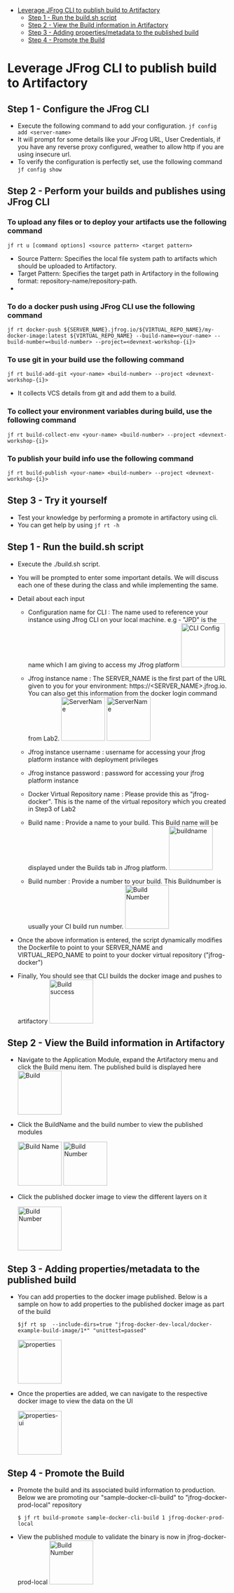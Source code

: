 - [Leverage JFrog CLI to publish build to Artifactory](#leverage-jfrog-cli-to-publish-build-to-artifactory)
  - [Step 1 - Run the build.sh script](#step-1---run-the-buildsh-script)
  - [Step 2 - View the Build information in Artifactory](#step-2---view-the-build-information-in-artifactory)
  - [Step 3 - Adding properties/metadata to the published build](#step-3---adding-propertiesmetadata-to-the-published-build)
  - [Step 4 -  Promote the Build](#step-4----promote-the-build)

# Leverage JFrog CLI to publish build to Artifactory

## Step 1 - Configure the JFrog CLI
- Execute the following command to add your configuration.
    ```jf config add <server-name>```
- It will prompt for some details like your JFrog URL, User Credentials, if you have any reverse proxy configured, weather to allow http if you are using insecure url.
- To verify the configuration is perfectly set, use the following command
    ```jf config show```
## Step 2 - Perform your builds and publishes using JFrog CLI
### To upload any files or to deploy your artifacts use the following command
  ```jf rt u [command options] <source pattern> <target pattern>```
- Source Pattern: Specifies the local file system path to artifacts which should be uploaded to Artifactory.
- Target Pattern: Specifies the target path in Artifactory in the following format: repository-name/repository-path.
- 
### To do a docker push using JFrog CLI use the following command
  ```jf rt docker-push ${SERVER_NAME}.jfrog.io/${VIRTUAL_REPO_NAME}/my-docker-image:latest ${VIRTUAL_REPO_NAME} --build-name=<your-name> --build-number=<build-number> --project=<devnext-workshop-{i}>```

### To use git in your build use the following command
  ```jf rt build-add-git <your-name> <build-number> --project <devnext-workshop-{i}>```
- It collects VCS details from git and add them to a build.

### To collect your environment variables during build, use the following command
  ```jf rt build-collect-env <your-name> <build-number> --project <devnext-workshop-{i}>```

### To publish your build info use the following command
  ```jf rt build-publish <your-name> <build-number> --project <devnext-workshop-{i}>```

## Step 3 - Try it yourself
- Test your knowledge by performing a promote in artifactory using cli.
- You can get help by using ```jf rt -h```

## Step 1 - Run the build.sh script
  
- Execute the ./build.sh script. 

- You will be prompted to enter some important details. We will discuss each one of these during the class and while implementing the same. 

* Detail about each input
  * Configuration name for CLI : The name used to reference your instance using Jfrog CLI on your local machine. e.g - "JPD" is the name which I am giving to access my Jfrog platform
    <img src="/01-artifactory-essentials/images/CLI-Config-name.png" alt="CLI Config" style="height: 100px; width:100px;"/>
  
  * Jfrog instance name : The SERVER_NAME is the first part of the URL given to you for your environment: https://<SERVER_NAME>.jfrog.io. You can also get this information from the docker login command from Lab2.
    <img src="/01-artifactory-essentials/images/docker-command-display.png" alt="ServerName" style="height: 100px; width:100px;"/>
    <img src="/01-artifactory-essentials/images/Server-Name.png" alt="ServerName" style="height: 100px; width:100px;"/>
  
  * Jfrog instance username : username for accessing your jfrog platform instance with deployment privileges 
  
  * Jfrog instance password : password for accessing your jfrog platform instance
  
  * Docker Virtual Repository name : Please provide this as "jfrog-docker". This is the name of the virtual repository which you created in Step3 of Lab2
  
  * Build name : Provide a name to your build. This Build name will be displayed under the Builds tab in Jfrog platform. 
     <img src="/01-artifactory-essentials/images/buildname.png" alt="buildname" style="height: 100px; width:100px;"/>
    
  * Build number : Provide a number to your build. This Buildnumber is usually your CI build run number.
    <img src="/01-artifactory-essentials/images/buildnumber.png" alt="Build Number" style="height: 100px; width:100px;"/>
    
- Once the above information is entered, the script dynamically modifies the Dockerfile to point to your SERVER_NAME and  VIRTUAL_REPO_NAME to point to your docker virtual repository ("jfrog-docker")

- Finally, You should see that CLI builds the docker image and pushes to artifactory
  <img src="/01-artifactory-essentials/images/buildsuccess.png" alt="Build success" style="height: 100px; width:100px;"/>

## Step 2 - View the Build information in Artifactory

- Navigate to the Application Module, expand the Artifactory menu and click the Build menu item. The published build is displayed here
  <img src="/01-artifactory-essentials/images/build.png" alt="Build" style="height: 100px; width:100px;"/>
  
- Click the BuildName and the build number to view the published modules
  
  <img src="/01-artifactory-essentials/images/build-name.png" alt="Build Name" style="height: 100px; width:100px;"/>

  <img src="/01-artifactory-essentials/images/build-number.png" alt="Build Number" style="height: 100px; width:100px;"/>

- Click the published docker image to view the different layers on it

  <img src="/01-artifactory-essentials/images/publishedmodule-layer.png" alt="Build Number" style="height: 100px; width:100px;"/>

## Step 3 - Adding properties/metadata to the published build

- You can add properties to the docker image published. Below is a sample on how to add properties to the published docker image as part of the build

    ```$jf rt sp  --include-dirs=true "jfrog-docker-dev-local/docker-example-build-image/1*" "unittest=passed"```

  <img src="/01-artifactory-essentials/images/properties-update.png" alt="properties" style="height: 100px; width:100px;"/>

- Once the properties are added, we can navigate to the respective docker image to view the data on the UI

  <img src="/01-artifactory-essentials/images/properties-ui.png" alt="properties-ui" style="height: 100px; width:100px;"/>


## Step 4 -  Promote the Build 

- Promote the build and its associated build information to production. Below we are promoting our "sample-docker-cli-build" to "jfrog-docker-prod-local" repository

    ```$ jf rt build-promote sample-docker-cli-build 1 jfrog-docker-prod-local```
  
- View the published module to validate the binary is now in jfrog-docker-prod-local
  <img src="/01-artifactory-essentials/images/build-promotion.png" alt="Build Number" style="height: 100px; width:100px;"/>

